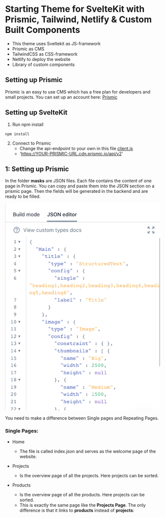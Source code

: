 # Starting Theme for SvelteKit with Prismic, Tailwind, Netlify & Custom Built Components
- This theme uses Sveltekit as JS-framework
- Prismic as CMS
- TailwindCSS as CSS-framework
- Netlify to deploy the website
- Library of custom components

## Setting up Prismic
Prismic is an easy to use CMS which has a free plan for developers and small projects.
You can set up an account here: [Prismic](https://prismic.io/)

## Setting up SvelteKit
1. Run npm install
```
npm install
```


2. Connect to Prismic
   - Change the api-endpoint to your own in this file [client.js](src/utils/client.js)
   - 'https://YOUR-PRISMIC-URL.cdn.prismic.io/api/v2'




## 1: Setting up Prismic
In the folder **masks** are JSON files.
Each file contains the content of one page in Prismic.
You can copy and paste them into the JSON section on a prismic page.
Then the fields will be generated in the backend and are ready to be filled.

![JSON in Prismic](/static/readme/json-prismic.png)

You need to make a difference between Single pages and Repeating Pages.

### Single Pages:
- Home
   - The file is called index.json and serves as the welcome page of the website.

- Projects
   - Is the overview page of all the projects. Here projects can be sorted.

- Products
   - Is the overview page of all the products. Here projects can be sorted.
   - This is exactly the same page like the **Projects Page**. The only difference is that it links to **products** instead of **projects**: